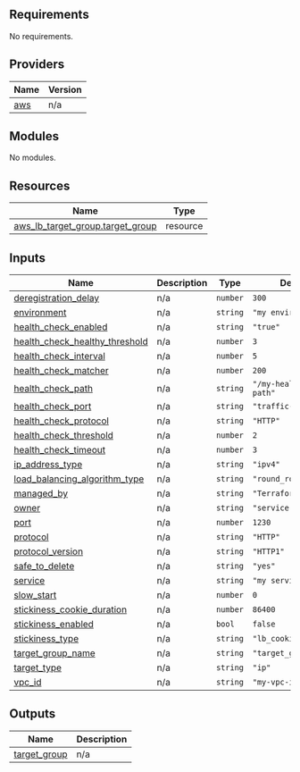 <!-- BEGIN_TF_DOCS -->
## Requirements

No requirements.

## Providers

| Name | Version |
|------|---------|
| <a name="provider_aws"></a> [aws](#provider\_aws) | n/a |

## Modules

No modules.

## Resources

| Name | Type |
|------|------|
| [aws_lb_target_group.target_group](https://registry.terraform.io/providers/hashicorp/aws/latest/docs/resources/lb_target_group) | resource |

## Inputs

| Name | Description | Type | Default | Required |
|------|-------------|------|---------|:--------:|
| <a name="input_deregistration_delay"></a> [deregistration\_delay](#input\_deregistration\_delay) | n/a | `number` | `300` | no |
| <a name="input_environment"></a> [environment](#input\_environment) | n/a | `string` | `"my environment"` | no |
| <a name="input_health_check_enabled"></a> [health\_check\_enabled](#input\_health\_check\_enabled) | n/a | `string` | `"true"` | no |
| <a name="input_health_check_healthy_threshold"></a> [health\_check\_healthy\_threshold](#input\_health\_check\_healthy\_threshold) | n/a | `number` | `3` | no |
| <a name="input_health_check_interval"></a> [health\_check\_interval](#input\_health\_check\_interval) | n/a | `number` | `5` | no |
| <a name="input_health_check_matcher"></a> [health\_check\_matcher](#input\_health\_check\_matcher) | n/a | `number` | `200` | no |
| <a name="input_health_check_path"></a> [health\_check\_path](#input\_health\_check\_path) | n/a | `string` | `"/my-health-check-path"` | no |
| <a name="input_health_check_port"></a> [health\_check\_port](#input\_health\_check\_port) | n/a | `string` | `"traffic-port"` | no |
| <a name="input_health_check_protocol"></a> [health\_check\_protocol](#input\_health\_check\_protocol) | n/a | `string` | `"HTTP"` | no |
| <a name="input_health_check_threshold"></a> [health\_check\_threshold](#input\_health\_check\_threshold) | n/a | `number` | `2` | no |
| <a name="input_health_check_timeout"></a> [health\_check\_timeout](#input\_health\_check\_timeout) | n/a | `number` | `3` | no |
| <a name="input_ip_address_type"></a> [ip\_address\_type](#input\_ip\_address\_type) | n/a | `string` | `"ipv4"` | no |
| <a name="input_load_balancing_algorithm_type"></a> [load\_balancing\_algorithm\_type](#input\_load\_balancing\_algorithm\_type) | n/a | `string` | `"round_robin"` | no |
| <a name="input_managed_by"></a> [managed\_by](#input\_managed\_by) | n/a | `string` | `"Terraform"` | no |
| <a name="input_owner"></a> [owner](#input\_owner) | n/a | `string` | `"service owner"` | no |
| <a name="input_port"></a> [port](#input\_port) | n/a | `number` | `1230` | no |
| <a name="input_protocol"></a> [protocol](#input\_protocol) | n/a | `string` | `"HTTP"` | no |
| <a name="input_protocol_version"></a> [protocol\_version](#input\_protocol\_version) | n/a | `string` | `"HTTP1"` | no |
| <a name="input_safe_to_delete"></a> [safe\_to\_delete](#input\_safe\_to\_delete) | n/a | `string` | `"yes"` | no |
| <a name="input_service"></a> [service](#input\_service) | n/a | `string` | `"my service"` | no |
| <a name="input_slow_start"></a> [slow\_start](#input\_slow\_start) | n/a | `number` | `0` | no |
| <a name="input_stickiness_cookie_duration"></a> [stickiness\_cookie\_duration](#input\_stickiness\_cookie\_duration) | n/a | `number` | `86400` | no |
| <a name="input_stickiness_enabled"></a> [stickiness\_enabled](#input\_stickiness\_enabled) | n/a | `bool` | `false` | no |
| <a name="input_stickiness_type"></a> [stickiness\_type](#input\_stickiness\_type) | n/a | `string` | `"lb_cookie"` | no |
| <a name="input_target_group_name"></a> [target\_group\_name](#input\_target\_group\_name) | n/a | `string` | `"target_group_name"` | no |
| <a name="input_target_type"></a> [target\_type](#input\_target\_type) | n/a | `string` | `"ip"` | no |
| <a name="input_vpc_id"></a> [vpc\_id](#input\_vpc\_id) | n/a | `string` | `"my-vpc-id"` | no |

## Outputs

| Name | Description |
|------|-------------|
| <a name="output_target_group"></a> [target\_group](#output\_target\_group) | n/a |
<!-- END_TF_DOCS -->
